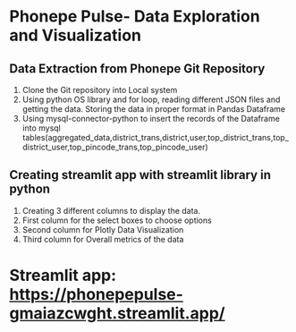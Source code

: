 # Phonepe Pulse- Data Exploration and Visualization
## Data Extraction from Phonepe Git Repository
1. Clone the Git repository into Local system<br/>
2. Using python OS library and for loop, reading different JSON files and getting the data. Storing the data in proper format in Pandas Dataframe<br/>
3. Using mysql-connector-python to insert the records of the Dataframe into mysql tables(aggregated_data,district_trans,district,user,top_district_trans,top_district_user,top_pincode_trans,top_pincode_user)<br/>

## Creating streamlit app with streamlit library in python
1. Creating 3 different columns to display the data.<br/>
2. First column for the select boxes to choose options<br/>
3. Second column for Plotly Data Visualization<br/>
4. Third column for Overall metrics of the data<br/>
# Streamlit app: https://phonepepulse-gmaiazcwght.streamlit.app/ 
